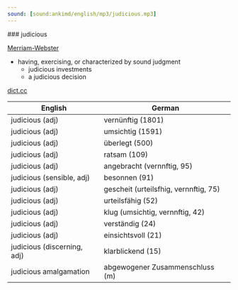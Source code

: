 ```yaml
---
sound: [sound:ankimd/english/mp3/judicious.mp3]
---
```


\### judicious

[Merriam-Webster](https://www.merriam-webster.com/dictionary/judicious)

- having, exercising, or characterized by sound judgment
    - judicious investments
    - a judicious decision

[dict.cc](https://www.dict.cc/judicious)

| English        | German       |
| -------------- | ------------ |
| judicious (adj) | vernünftig (1801) |
| judicious (adj) | umsichtig (1591) |
| judicious (adj) | überlegt (500) |
| judicious (adj) | ratsam (109) |
| judicious (adj) | angebracht (vernnftig, 95) |
| judicious (sensible, adj) | besonnen (91) |
| judicious (adj) | gescheit (urteilsfhig, vernnftig, 75) |
| judicious (adj) | urteilsfähig (52) |
| judicious (adj) | klug (umsichtig, vernnftig, 42) |
| judicious (adj) | verständig (24) |
| judicious (adj) | einsichtsvoll (21) |
| judicious (discerning, adj) | klarblickend (15) |
| judicious amalgamation | abgewogener Zusammenschluss (m) |
